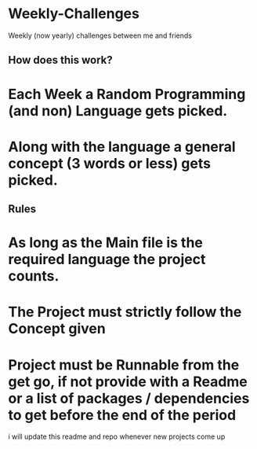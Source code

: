 # Weekly-Challenges
Weekly (now yearly) challenges between me and friends

## How does this work?
 # Each Week a Random Programming (and non) Language gets picked.
 # Along with the language a general concept (3 words or less) gets picked.

## Rules
 # As long as the Main file is the required language the project counts.
 # The Project must strictly follow the Concept given
 # Project must be Runnable from the get go, if not provide with a Readme or a list of packages / dependencies to get before the end of the period

 
i will update this readme and repo whenever new projects come up
